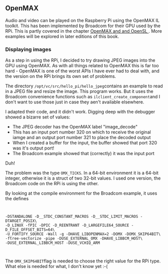 
##  OpenMAX 


Audio and video can be played on the Raspberry Pi using the OpenMAX IL
      toolkit. This has been implemented by Broadcom for their GPU used by the
      RPi.  This is partly covered
      in the chapter [ OpenMAX and and OpenSL ](../../Sampled/OpenMAX/) .
      More examples will be explored in later editions of this book.

###  Displaying images 


As a step in using the RPi, I decided to try drawing JPEG
      images into the GPU using OpenMAX. As with all things related
      to OpenMAX this is far too hard - OpenMAX is one of the worst
      APIs I have ever had to deal with, and the version on the RPi
      brings its own set of problems.


The directory `/opt/vc/src/hello_pi/hello_jpeg`contains an example to read in a JPEG file and resize
      the image. This program works. But it uses the Broadcom
      convenience functions such as `ilclient_create_component`and I don't want to use those just in case they aen't available
      elsewhere.


I adapted their code, and it didn't work.
      Digging deep with the debugger showed a bizarre set of values:

+ The JPEG decoder has the OpenMAX label "image_decode"
+ This has an input port number 320 on which to receive
	  the original iamge and an output port number 321 to place
	  the decoded output
+ When I created a buffer for the input, the buffer showed
	  that port 320 was it's output port!
+ The Broadcom example showed that (correctly) it was the
	  input port

Duh!


The problem was the type `OMX_TICKS`. In a 64-bit
      environment it is a 64-bit integer, otherwise it is a struct
      of two 32-bit values. I used one version, the Broadcom code
      on the RPi is using the other.


By looking at the compile environment for the Broadcom example,
      it uses the defines

```

	
-DSTANDALONE -D__STDC_CONSTANT_MACROS -D__STDC_LIMIT_MACROS -DTARGET_POSIX\
-D_LINUX -fPIC -DPIC -D_REENTRANT -D_LARGEFILE64_SOURCE -D_FILE_OFFSET_BITS=64\
-U_FORTIFY_SOURCE -Wall -g -DHAVE_LIBOPENMAX=2 -DOMX -DOMX_SKIP64BIT\
-ftree-vectorize -pipe -DUSE_EXTERNAL_OMX -DHAVE_LIBBCM_HOST\
-DUSE_EXTERNAL_LIBBCM_HOST -DUSE_VCHIQ_ARM
	
      
```


The `OMX_SKIP64BIT`flag is needed to choose the right
      value for the RPi type. What else is needed for what, 
      I don't know yet :-(
